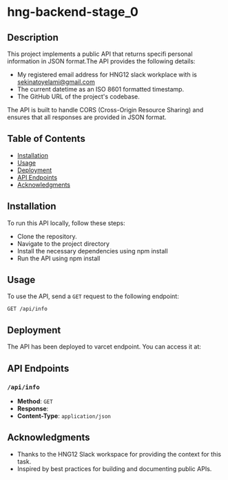 # hng-backend-stage_0

## Description
This project implements a public API that returns specifi personal information in JSON format.The API provides the following details:
- My registered email address for HNG12 slack workplace with is sekinatoyelami@gmail.com
- The current datetime as an ISO 8601 formatted timestamp.
- The GitHub URL of the project's codebase.

The API is built to handle CORS (Cross-Origin Resource Sharing) and ensures that all responses are provided in JSON format.

## Table of Contents
- [Installation](#installation)
- [Usage](#usage)
- [Deployment](#deployment)
- [API Endpoints](#api-endpoints)
- [Acknowledgments](#acknowledgments)

## Installation
To run this API locally, follow these steps:
- Clone the repository.
- Navigate to the project directory
- Install the necessary dependencies using npm install
- Run the API using npm install

## Usage
To use the API, send a `GET` request to the following endpoint:
```
GET /api/info
```

## Deployment
The API has been deployed to varcet endpoint. You can access it at:

## API Endpoints
### `/api/info`

- **Method**: `GET`
- **Response**:
- **Content-Type**: `application/json`

## Acknowledgments
- Thanks to the HNG12 Slack workspace for providing the context for this task.
- Inspired by best practices for building and documenting public APIs.
